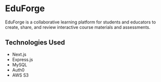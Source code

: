 # EduForge

EduForge is a collaborative learning platform for students and educators to create, share, and review interactive course materials and assessments.

## Technologies Used
- Next.js
- Express.js
- MySQL
- Auth0
- AWS S3 